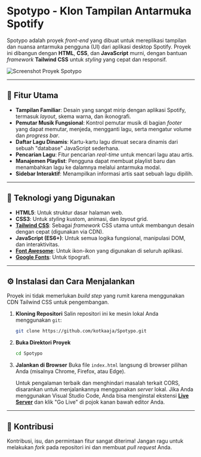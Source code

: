 # Spotypo - Klon Tampilan Antarmuka Spotify

Spotypo adalah proyek *front-end* yang dibuat untuk mereplikasi tampilan dan nuansa antarmuka pengguna (UI) dari aplikasi desktop Spotify. Proyek ini dibangun dengan **HTML**, **CSS**, dan **JavaScript** murni, dengan bantuan *framework* **Tailwind CSS** untuk *styling* yang cepat dan responsif.

![Screenshot Proyek Spotypo](https://od.lk/s/ODVfNzI1MzU0MDhf/Screenshot.png)

---

## 🎵 Fitur Utama

-   **Tampilan Familiar**: Desain yang sangat mirip dengan aplikasi Spotify, termasuk *layout*, skema warna, dan ikonografi.
-   **Pemutar Musik Fungsional**: Kontrol pemutar musik di bagian *footer* yang dapat memutar, menjeda, mengganti lagu, serta mengatur volume dan *progress bar*.
-   **Daftar Lagu Dinamis**: Kartu-kartu lagu dimuat secara dinamis dari sebuah "database" JavaScript sederhana.
-   **Pencarian Lagu**: Fitur pencarian *real-time* untuk mencari lagu atau artis.
-   **Manajemen Playlist**: Pengguna dapat membuat playlist baru dan menambahkan lagu ke dalamnya melalui antarmuka modal.
-   **Sidebar Interaktif**: Menampilkan informasi artis saat sebuah lagu dipilih.

---

## 🚀 Teknologi yang Digunakan

-   **HTML5**: Untuk struktur dasar halaman web.
-   **CSS3**: Untuk *styling* kustom, animasi, dan *layout* grid.
-   **[Tailwind CSS](https.tailwindcss.com/)**: Sebagai *framework* CSS utama untuk membangun desain dengan cepat (digunakan via CDN).
-   **JavaScript (ES6+)**: Untuk semua logika fungsional, manipulasi DOM, dan interaktivitas.
-   **[Font Awesome](https://fontawesome.com/)**: Untuk ikon-ikon yang digunakan di seluruh aplikasi.
-   **[Google Fonts](https://fonts.google.com/)**: Untuk tipografi.

---

## ⚙️ Instalasi dan Cara Menjalankan

Proyek ini tidak memerlukan *build step* yang rumit karena menggunakan CDN Tailwind CSS untuk pengembangan.

1.  **Kloning Repositori**
    Salin repositori ini ke mesin lokal Anda menggunakan `git`:
    ```bash
    git clone https://github.com/kotkaaja/Spotypo.git
    ```

2.  **Buka Direktori Proyek**
    ```bash
    cd Spotypo
    ```

3.  **Jalankan di Browser**
    Buka file `index.html` langsung di browser pilihan Anda (misalnya Chrome, Firefox, atau Edge).

    Untuk pengalaman terbaik dan menghindari masalah terkait CORS, disarankan untuk menjalankannya menggunakan *server* lokal. Jika Anda menggunakan Visual Studio Code, Anda bisa menginstal ekstensi **[Live Server](https://marketplace.visualstudio.com/items?itemName=ritwickdey.LiveServer)** dan klik "Go Live" di pojok kanan bawah editor Anda.

---

## 🤝 Kontribusi

Kontribusi, isu, dan permintaan fitur sangat diterima! Jangan ragu untuk melakukan *fork* pada repositori ini dan membuat *pull request* Anda.
